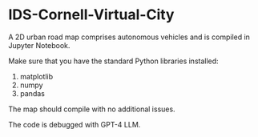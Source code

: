 # IDS-Cornell-Virtual-City
A 2D urban road map comprises autonomous vehicles and is compiled in Jupyter Notebook.

Make sure that you have the standard Python libraries installed: 
1. matplotlib
2. numpy
3. pandas

The map should compile with no additional issues. 

The code is debugged with GPT-4 LLM. 
